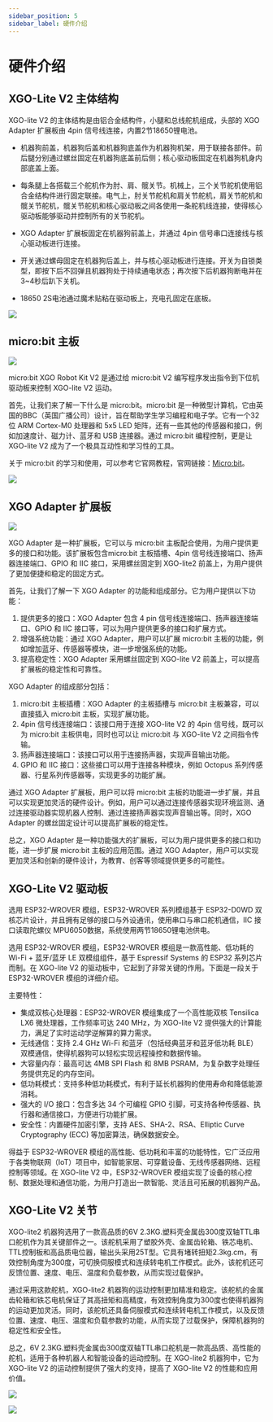 ```yaml
---
sidebar_position: 5
sidebar_label: 硬件介绍
---
```


# 硬件介绍

## XGO-Lite V2 主体结构

XGO-lite V2 的主体结构是由铝合金结构件，小腿和总线舵机组成，头部的 XGO Adapter 扩展板由 4pin 信号线连接，内置2节18650锂电池。

- 机器狗前盖，机器狗后盖和机器狗底盖作为机器狗机架，用于联接各部件。前后腿分别通过螺丝固定在机器狗底盖前后侧；核心驱动板固定在机器狗机身内部底盖上面。

- 每条腿上各搭载三个舵机作为肘、肩、髋关节。机械上，三个关节舵机使用铝合金结构件进行固定联接。电气上，肘关节舵机和肩关节舵机，肩关节舵机和髋关节舵机，髋关节舵机和核心驱动板之间各使用一条舵机线连接，使得核心驱动板能够驱动并控制所有的关节舵机。

- XGO Adapter 扩展板固定在机器狗前盖上，并通过 4pin 信号串口连接线与核心驱动板进行连接。

- 开关通过螺母固定在机器狗后盖上，并与核心驱动板进行连接。开关为自锁类型，即按下后不回弹且机器狗处于持续通电状态；再次按下后机器狗断电并在3~4秒后趴下关机。

- 18650 2S电池通过魔术贴粘在驱动板上，充电孔固定在底板。

![](./images/microbit-xgo-lite-v2-hardward-01.png)

## micro:bit 主板

![](./images/microbit-xgo-lite2-hardware-02.png)

micro:bit XGO Robot Kit V2 是通过给 micro:bit V2 编写程序发出指令到下位机驱动板来控制 XGO-lite V2 运动。

首先，让我们来了解一下什么是 micro:bit。micro:bit 是一种微型计算机，它由英国的BBC（英国广播公司）设计，旨在帮助学生学习编程和电子学。它有一个32位 ARM Cortex-M0 处理器和 5x5 LED 矩阵，还有一些其他的传感器和接口，例如加速度计、磁力计、蓝牙和 USB 连接器。通过 micro:bit 编程控制，更是让 XGO-lite V2 成为了一个极具互动性和学习性的工具。

关于 micro:bit 的学习和使用，可以参考它官网教程，官网链接：[Micro:bit](https://microbit.org/)。

![](./images/microbit-xgo-lite-v2-hardward-02.png)

## XGO Adapter 扩展板

![](./images/microbit-xgo-lite2-hardware-03.png)

XGO Adapter 是一种扩展板，它可以与 micro:bit 主板配合使用，为用户提供更多的接口和功能。该扩展板包含micro:bit 主板插槽、4pin 信号线连接端口、扬声器连接端口、GPIO 和 IIC 接口，采用螺丝固定到 XGO-lite2 前盖上，为用户提供了更加便捷和稳定的固定方式。

首先，让我们了解一下 XGO Adapter 的功能和组成部分。它为用户提供以下功能：

1. 提供更多的接口：XGO Adapter 包含 4 pin 信号线连接端口、扬声器连接端口、GPIO 和 IIC 接口等，可以为用户提供更多的接口和扩展方式。
2. 增强系统功能：通过 XGO Adapter，用户可以扩展 micro:bit 主板的功能，例如增加蓝牙、传感器等模块，进一步增强系统的功能。
3. 提高稳定性：XGO Adapter 采用螺丝固定到 XGO-lite V2 前盖上，可以提高扩展板的稳定性和可靠性。

XGO Adapter 的组成部分包括：

1. micro:bit 主板插槽：XGO Adapter 的主板插槽与 micro:bit 主板兼容，可以直接插入 micro:bit 主板，实现扩展功能。
2. 4pin 信号线连接端口：该接口用于连接 XGO-lite V2 的 4pin 信号线，既可以为 micro:bit 主板供电，同时也可以让 micro:bit 与 XGO-lite V2 之间指令传输。
3. 扬声器连接端口：该接口可以用于连接扬声器，实现声音输出功能。
4. GPIO 和 IIC 接口：这些接口可以用于连接各种模块，例如 Octopus 系列传感器、行星系列传感器等，实现更多的功能扩展。

通过 XGO Adapter 扩展板，用户可以将 micro:bit 主板的功能进一步扩展，并且可以实现更加灵活的硬件设计。例如，用户可以通过连接传感器实现环境监测、通过连接驱动器实现机器人控制、通过连接扬声器实现声音输出等。同时，XGO Adapter 的螺丝固定设计可以提高扩展板的稳定性。

总之，XGO Adapter 是一种功能强大的扩展板，可以为用户提供更多的接口和功能，进一步扩展 micro:bit 主板的应用范围。通过 XGO Adapter，用户可以实现更加灵活和创新的硬件设计，为教育、创客等领域提供更多的可能性。

## XGO-Lite V2 驱动板

选用 ESP32-WROVER 模组，ESP32-WROVER 系列模组基于 ESP32-D0WD 双核芯片设计，并且拥有足够的接口与外设通讯，使用串口与串口舵机通信，IIC 接口读取陀螺仪 MPU6050数据，系统使用两节18650锂电池供电。

选用 ESP32-WROVER 模组，ESP32-WROVER 模组是一款高性能、低功耗的 Wi-Fi + 蓝牙/蓝牙 LE 双模组组件，基于 Espressif Systems 的 ESP32 系列芯片而制。在 XGO-lite V2 的驱动板中，它起到了非常关键的作用。下面是一段关于 ESP32-WROVER 模组的详细介绍。

主要特性：

- 集成双核心处理器：ESP32-WROVER 模组集成了一个高性能双核 Tensilica LX6 微处理器，工作频率可达 240 MHz，为 XGO-lite V2 提供强大的计算能力，满足了实时运动学逆解算的算力需求。
- 无线通信：支持 2.4 GHz Wi-Fi 和蓝牙（包括经典蓝牙和蓝牙低功耗 BLE）双模通信，使得机器狗可以轻松实现远程操控和数据传输。
- 大容量内存：最高可达 4MB SPI Flash 和 8MB PSRAM，为复杂数字处理任务提供充足的内存空间。
- 低功耗模式：支持多种低功耗模式，有利于延长机器狗的使用寿命和降低能源消耗。
- 强大的 I/O 接口：包含多达 34 个可编程 GPIO 引脚，可支持各种传感器、执行器和通信接口，方便进行功能扩展。
- 安全性：内置硬件加密引擎，支持 AES、SHA-2、RSA、Elliptic Curve Cryptography (ECC) 等加密算法，确保数据安全。

得益于 ESP32-WROVER 模组的高性能、低功耗和丰富的功能特性，它广泛应用于各类物联网（IoT）项目中，如智能家居、可穿戴设备、无线传感器网络、远程控制等领域。在  XGO-lite V2 中，ESP32-WROVER 模组实现了设备的核心控制、数据处理和通信功能，为用户打造出一款智能、灵活且可拓展的机器狗产品。

## XGO-Lite V2 关节

XGO-lite2 机器狗选用了一款高品质的6V 2.3KG.塑料壳金属齿300度双轴TTL串口舵机作为其关键部件之一。该舵机采用了塑胶外壳、金属齿轮箱、铁芯电机、TTL控制板和高品质电位器，输出头采用25T型。它具有堵转扭矩2.3kg.cm，有效控制角度为300度，可切换伺服模式和连续转电机工作模式。此外，该舵机还可反馈位置、速度、电压、温度和负载参数，从而实现过载保护。

通过采用这款舵机，XGO-lite2 机器狗的运动控制更加精准和稳定。该舵机的金属齿轮箱和铁芯电机保证了其高扭矩和高精度，有效控制角度为300度也使得机器狗的运动更加灵活。同时，该舵机还具备伺服模式和连续转电机工作模式，以及反馈位置、速度、电压、温度和负载参数的功能，从而实现了过载保护，保障机器狗的稳定性和安全性。

总之，6V 2.3KG.塑料壳金属齿300度双轴TTL串口舵机是一款高品质、高性能的舵机，适用于各种机器人和智能设备的运动控制。在 XGO-lite2 机器狗中，它为 XGO-lite V2 的运动控制提供了强大的支持，提高了 XGO-lite V2 的性能和应用价值。

![](./images/microbit-xgo-lite2-introduce-07.png)

![](./images/microbit-xgo-lite2-introduce-08.png)
